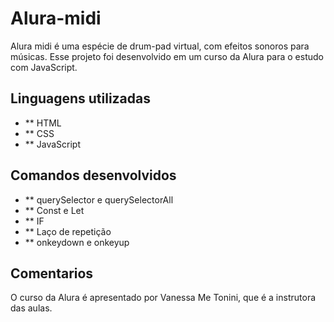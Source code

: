# Alura-midi

Alura midi é uma espécie de drum-pad virtual, com efeitos sonoros para músicas. Esse projeto foi desenvolvido em um curso da Alura para o estudo com JavaScript. 

## Linguagens utilizadas
* ** HTML
* ** CSS
* ** JavaScript

## Comandos desenvolvidos
* ** querySelector e querySelectorAll 
* ** Const e Let
* ** IF
* ** Laço de repetição
* ** onkeydown e onkeyup

## Comentarios 
O curso da Alura é apresentado por Vanessa Me Tonini, que é a instrutora das aulas.
